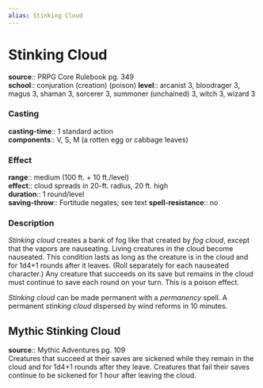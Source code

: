 ```yaml
---
alias: Stinking Cloud
---
```


# Stinking Cloud 

**source**:: PRPG Core Rulebook pg. 349  
**school**:: conjuration (creation) (poison)
**level**:: arcanist 3, bloodrager 3, magus 3, shaman 3, sorcerer 3, summoner (unchained) 3, witch 3, wizard 3

### Casting 

**casting-time**:: 1 standard action  
**components**:: V, S, M (a rotten egg or cabbage leaves)

### Effect 

**range**:: medium (100 ft. + 10 ft./level)  
**effect**:: cloud spreads in 20-ft. radius, 20 ft. high  
**duration**:: 1 round/level  
**saving-throw**:: Fortitude negates; see text
**spell-resistance**:: no

### Description 

*Stinking cloud* creates a bank of fog like that created by *fog cloud*, except that the vapors are nauseating. Living creatures in the cloud become nauseated. This condition lasts as long as the creature is in the cloud and for 1d4+1 rounds after it leaves. (Roll separately for each nauseated character.) Any creature that succeeds on its save but remains in the cloud must continue to save each round on your turn. This is a poison effect.  
  
*Stinking cloud* can be made permanent with a *permanency* spell. A permanent *stinking cloud* dispersed by wind reforms in 10 minutes.

## Mythic Stinking Cloud 

**source**:: Mythic Adventures pg. 109  
Creatures that succeed at their saves are sickened while they remain in the cloud and for 1d4+1 rounds after they leave. Creatures that fail their saves continue to be sickened for 1 hour after leaving the cloud.
